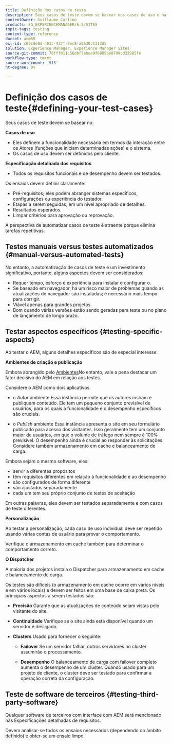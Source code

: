 ```yaml
---
title: Definição dos casos de teste
description: Seus casos de teste devem se basear nos casos de uso e na especificação detalhada dos requisitos
contentOwner: Guillaume Carlino
products: SG_EXPERIENCEMANAGER/6.5/SITES
topic-tags: testing
content-type: reference
docset: aem65
exl-id: c09cde0d-401c-437f-9ec8-a0530c1312d5
solution: Experience Manager, Experience Manager Sites
source-git-commit: 76fffb11c56dbf7ebee9f6805ae0799cd32985fe
workflow-type: tm+mt
source-wordcount: '515'
ht-degree: 0%

---
```


# Definição dos casos de teste{#defining-your-test-cases}

Seus casos de teste devem se basear no:

**Casos de uso**

* Eles definem a funcionalidade necessária em termos da interação entre os Atores (funções que iniciam determinadas ações) e o sistema.
* Os casos de uso devem ser definidos pelo cliente.

**Especificação detalhada dos requisitos**

* Todos os requisitos funcionais e de desempenho devem ser testados.

Os ensaios devem definir claramente:

* Pré-requisitos; eles podem abranger sistemas específicos, configurações ou experiência do testador.
* Etapas a serem seguidas, em um nível apropriado de detalhes.
* Resultados esperados.
* Limpar critérios para aprovação ou reprovação.

A perspectiva de automatizar casos de teste é atraente porque elimina tarefas repetitivas.

## Testes manuais versus testes automatizados {#manual-versus-automated-tests}

No entanto, a automatização de casos de teste é um investimento significativo, portanto, alguns aspectos devem ser considerados:

* Requer tempo, esforço e experiência para instalar e configurar o.
* Se baseado em navegador, há um risco maior de problemas quando as atualizações do navegador são instaladas; é necessário mais tempo para corrigir.
* Viável apenas para grandes projetos.
* Bom quando várias versões estão sendo geradas para teste ou no plano de lançamento de longo prazo.

## Testar aspectos específicos {#testing-specific-aspects}

Ao testar o AEM, alguns detalhes específicos são de especial interesse:

**Ambientes de criação e publicação**

Embora abrangido pelo [Ambientes](/help/sites-developing/the-basics.md#environments)No entanto, vale a pena destacar um fator decisivo do AEM em relação aos testes.

Considere o AEM como dois aplicativos:

* o *Autor* ambiente Essa instância permite que os autores insiram e publiquem conteúdo.
Ele tem um pequeno conjunto previsível de usuários, para os quais a funcionalidade e o desempenho específicos são cruciais.

* o *Publish* ambiente Essa instância apresenta o site em seu formulário publicado para acesso dos visitantes.
Isso geralmente tem um conjunto maior de usuários, em que o volume de tráfego nem sempre é 100% previsível. O desempenho ainda é crucial ao responder às solicitações. Considere também armazenamento em cache e balanceamento de carga.

Embora sejam o mesmo software, eles:

* servir a diferentes propósitos
* têm requisitos diferentes em relação à funcionalidade e ao desempenho
* são configurados de forma diferente
* são ajustados separadamente
* cada um tem seu próprio conjunto de testes de aceitação

Em outras palavras, eles devem ser testados separadamente e com casos de teste diferentes.

**Personalização**

Ao testar a personalização, cada caso de uso individual deve ser repetido usando várias contas de usuário para provar o comportamento.

Verifique o armazenamento em cache também para determinar o comportamento correto.

**O Dispatcher**

A maioria dos projetos instala o Dispatcher para armazenamento em cache e balanceamento de carga.

Os testes são difíceis (o armazenamento em cache ocorre em vários níveis e em vários locais) e devem ser feitos em uma base de caixa preta. Os principais aspectos a serem testados são:

* **Precisão**
Garante que as atualizações de conteúdo sejam vistas pelo visitante do site.

* **Continuidade**
Verifique se o site ainda está disponível quando um servidor é desligado.

* **Clusters**
Usado para fornecer o seguinte:

   * **Failover**
Se um servidor falhar, outros servidores no cluster assumirão o processamento.

   * **Desempenho**
O balanceamento de carga com failover completo aumenta o desempenho de um cluster.
Quando usado para um projeto de cliente, o cluster deve ser testado para confirmar a operação correta da configuração.

## Teste de software de terceiros {#testing-third-party-software}

Qualquer software de terceiros com interface com AEM será mencionado nas Especificações detalhadas de requisitos.

Devem analisar-se todos os ensaios necessários (dependendo do âmbito definido) e obter-se um ensaio limpo.
